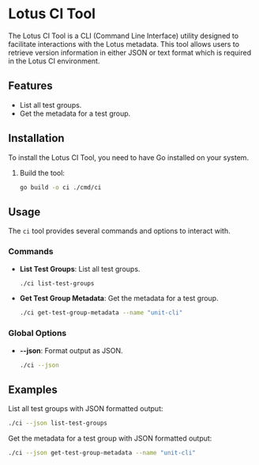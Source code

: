 # Lotus CI Tool

The Lotus CI Tool is a CLI (Command Line Interface) utility designed to facilitate interactions with the Lotus metadata. This tool allows users to retrieve version information in either JSON or text format which is required in the Lotus CI environment.

## Features

- List all test groups.
- Get the metadata for a test group.

## Installation

To install the Lotus CI Tool, you need to have Go installed on your system.

1. Build the tool:
    ```sh
    go build -o ci ./cmd/ci
    ```

## Usage

The `ci` tool provides several commands and options to interact with.

### Commands

- **List Test Groups**: List all test groups.
    ```sh
    ./ci list-test-groups
    ```
- **Get Test Group Metadata**: Get the metadata for a test group.
    ```sh
    ./ci get-test-group-metadata --name "unit-cli"
    ```

### Global Options

- **--json**: Format output as JSON.
    ```sh
    ./ci --json
    ```

## Examples

List all test groups with JSON formatted output:
```sh
./ci --json list-test-groups
```

Get the metadata for a test group with JSON formatted output:
```sh
./ci --json get-test-group-metadata --name "unit-cli"
```
